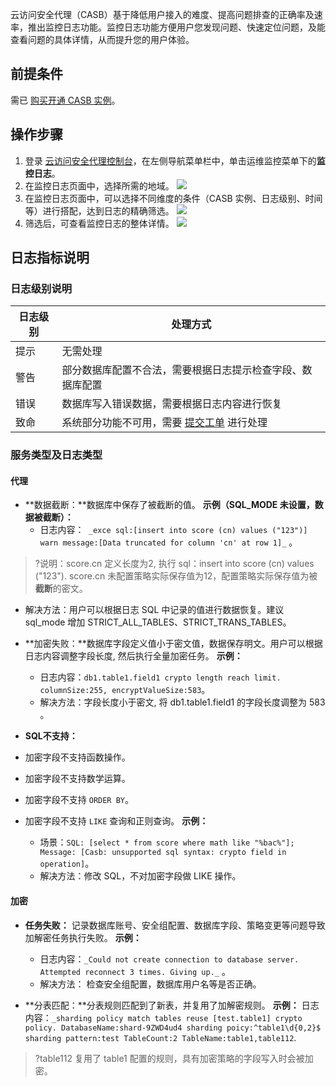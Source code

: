 云访问安全代理（CASB）基于降低用户接入的难度、提高问题排查的正确率及速率，推出监控日志功能。监控日志功能方便用户您发现问题、快速定位问题，及能查看问题的具体详情，从而提升您的用户体验。

## 前提条件
需已 [购买开通 CASB 实例](https://cloud.tencent.com/document/product/1303/53298)。

## 操作步骤
1. 登录 [云访问安全代理控制台](https://console.cloud.tencent.com/casb)，在左侧导航菜单栏中，单击运维监控菜单下的**监控日志**。
2. 在监控日志页面中，选择所需的地域。
![](https://qcloudimg.tencent-cloud.cn/raw/c09f1a0ba5eb015f7573df7acaf13ef3.png)
3. 在监控日志页面中，可以选择不同维度的条件（CASB 实例、日志级别、时间等）进行搭配，达到日志的精确筛选。
![](https://qcloudimg.tencent-cloud.cn/raw/55779f3ded34b23d54bffa426ce14af1.png)
4. 筛选后，可查看监控日志的整体详情。
![](https://qcloudimg.tencent-cloud.cn/raw/e6a4e4356968c746192b7636435ede4e.png)


## 日志指标说明
###   日志级别说明

| 日志级别 |  处理方式 |
|---|---|
|提示|无需处理|
|警告|部分数据库配置不合法，需要根据日志提示检查字段、数据库配置|
|错误|数据库写入错误数据，需要根据日志内容进行恢复|
|致命|系统部分功能不可用，需要 [提交工单](https://console.cloud.tencent.com/workorder/category) 进行处理|

###  服务类型及日志类型
#### 代理
 - **数据截断：**数据库中保存了被截断的值。
 **示例（SQL_MODE 未设置，数据被截断）：**
   - 日志内容：` _exce sql:[insert into score (cn) values ("123")]  warn message:[Data truncated for column 'cn' at row 1]_` 。
>?说明：score.cn 定义长度为2, 执行 sql：insert into score (cn) values ("123"). score.cn 未配置策略实际保存值为12，配置策略实际保存值为被**截断**的密文。
  - 解决方法：用户可以根据日志 SQL 中记录的值进行数据恢复。建议 sql_mode 增加 STRICT_ALL_TABLES、STRICT_TRANS_TABLES。
  
 -  **加密失败：**数据库字段定义值小于密文值，数据保存明文。用户可以根据日志内容调整字段长度,  然后执行全量加密任务。
   **示例：**
    - 日志内容：`db1.table1.field1 crypto length reach limit. columnSize:255, encryptValueSize:583`。
    - 解决方法：字段长度小于密文, 将 db1.table1.field1 的字段长度调整为 583 。

-  **SQL不支持：**
  - 加密字段不支持函数操作。
  - 加密字段不支持数学运算。
  - 加密字段不支持 `ORDER BY`。
  - 加密字段不支持 `LIKE` 查询和正则查询。
  **示例：**
    - 场景：`SQL: [select * from score where math like "%bac%"]; Message: [Casb: unsupported sql syntax: crypto field in operation]`。
    - 解决方法：修改 SQL，不对加密字段做 LIKE 操作。

#### 加密
 - **任务失败：** 记录数据库账号、安全组配置、数据库字段、策略变更等问题导致加解密任务执行失败。
 **示例：**
    - 日志内容：`_Could not create connection to database server. Attempted reconnect 3 times. Giving up._` 。
    - 解决方法： 检查安全组配置，数据库用户名等是否正确。

- **分表匹配：**分表规则匹配到了新表，并复用了加解密规则。
  **示例：**
     日志内容：`_sharding policy match tables reuse [test.table1] crypto policy. DatabaseName:shard-9ZWD4ud4 sharding poicy:^table1\d{0,2}$ sharding pattern:test TableCount:2 TableName:table1,table112`.
>?table112 复用了 table1 配置的规则，具有加密策略的字段写入时会被加密。
